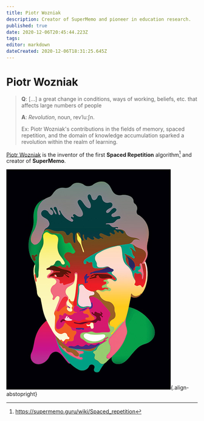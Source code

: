 ```yaml
---
title: Piotr Wozniak
description: Creator of SuperMemo and pioneer in education research.
published: true
date: 2020-12-06T20:45:44.223Z
tags: 
editor: markdown
dateCreated: 2020-12-06T18:31:25.645Z
---
```


# Piotr Wozniak

> **Q**: <span class="sm-cloze">[...]</span>
> a great change in conditions, ways of working, beliefs, etc. that affects large numbers of people
>
> **A**: _Revolution_, noun, revˈluːʃn.
> 
> Ex: Piotr Wozniak's contributions in the fields of memory, spaced repetition, and the domain of knowledge accumulation sparked a revolution within the realm of learning.

[Piotr Wozniak](https://supermemo.guru/wiki/Piotr_Wozniak) is the inventor of the first **Spaced Repetition** algorithm[^1] and creator of **SuperMemo**.


[^1]: https://supermemo.guru/wiki/Spaced_repetition

![Piotr Wozniak](/supermemo/piotr_wozniak_icon.jpg){.align-abstopright}